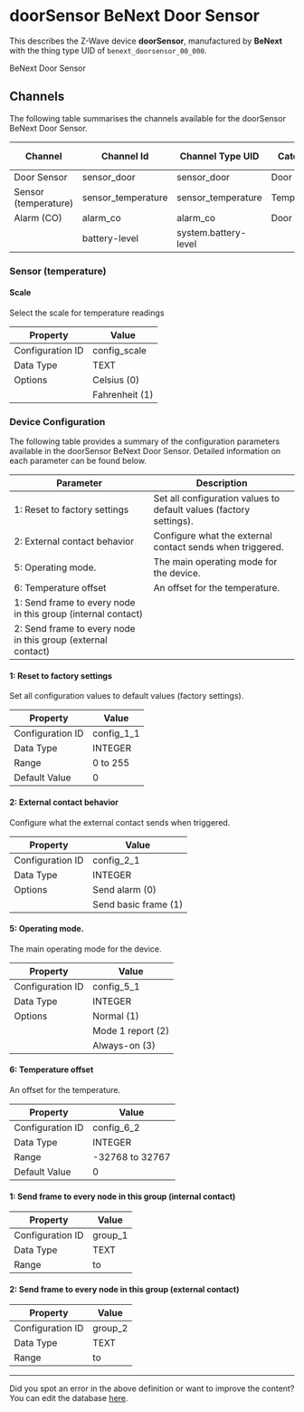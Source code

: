 
# doorSensor BeNext Door Sensor

This describes the Z-Wave device **doorSensor**, manufactured by **BeNext** with the thing type UID of ```benext_doorsensor_00_000```. 

BeNext Door Sensor

## Channels
The following table summarises the channels available for the doorSensor BeNext Door Sensor.

| Channel | Channel Id | Channel Type UID | Category | Item Type |
|---------|------------|------------------|----------|-----------|
| Door Sensor | sensor_door | sensor_door | Door | Contact |
| Sensor (temperature) | sensor_temperature | sensor_temperature | Temperature | Number |
| Alarm (CO) | alarm_co | alarm_co | Door | Switch |
|  | battery-level | system.battery-level |  |  |



### Sensor (temperature)

#### Scale

Select the scale for temperature readings


| Property         | Value    |
|------------------|----------|
| Configuration ID | config_scale |
| Data Type        | TEXT || Default Value | 0 |
| Options | Celsius (0) |
|  | Fahrenheit (1) |






### Device Configuration
The following table provides a summary of the configuration parameters available in the doorSensor BeNext Door Sensor.
Detailed information on each parameter can be found below.

| Parameter   | Description |
|-------------|-------------|
| 1: Reset to factory settings | Set all configuration values to default values (factory settings). |
| 2: External contact behavior | Configure what the external contact sends when triggered. |
| 5: Operating mode. | The main operating mode for the device. |
| 6: Temperature offset | An offset for the temperature. |
| 1: Send frame to every node in this group (internal contact) |  |
| 2: Send frame to every node in this group (external contact) |  |




#### 1: Reset to factory settings

Set all configuration values to default values (factory settings).


| Property         | Value    |
|------------------|----------|
| Configuration ID | config_1_1 |
| Data Type        | INTEGER |
| Range | 0 to 255 |
| Default Value | 0 |






#### 2: External contact behavior

Configure what the external contact sends when triggered.


| Property         | Value    |
|------------------|----------|
| Configuration ID | config_2_1 |
| Data Type        | INTEGER || Default Value | 0 |
| Options | Send alarm (0) |
|  | Send basic frame (1) |






#### 5: Operating mode.

The main operating mode for the device.


| Property         | Value    |
|------------------|----------|
| Configuration ID | config_5_1 |
| Data Type        | INTEGER || Default Value | 1 |
| Options | Normal (1) |
|  | Mode 1 report (2) |
|  | Always-on (3) |






#### 6: Temperature offset

An offset for the temperature.


| Property         | Value    |
|------------------|----------|
| Configuration ID | config_6_2 |
| Data Type        | INTEGER |
| Range | -32768 to 32767 |
| Default Value | 0 |






#### 1: Send frame to every node in this group (internal contact)




| Property         | Value    |
|------------------|----------|
| Configuration ID | group_1 |
| Data Type        | TEXT |
| Range |  to  |






#### 2: Send frame to every node in this group (external contact)




| Property         | Value    |
|------------------|----------|
| Configuration ID | group_2 |
| Data Type        | TEXT |
| Range |  to  |






---

Did you spot an error in the above definition or want to improve the content?
You can edit the database [here](http://www.cd-jackson.com/index.php/zwave/zwave-device-database/zwave-device-list/devicesummary/223).


